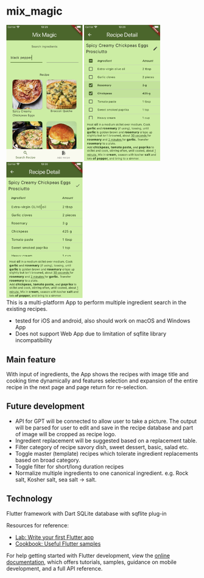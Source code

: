 # mix_magic
<div style="float: right;">
  <img src="images/screenshot1.png" width="200" alt="Search"/>
  <img src="images/screenshot2.png" width="200" alt="Check Row"/>
  <img src="images/screenshot3.png" width="200" alt="Edit"/>
</div>

This is a multi-platform App to perform multiple ingredient search in the existing recipes.
- tested for iOS and android, also should work on macOS and Windows App
- Does not support Web App due to limitation of sqflite library incompatibility

## Main feature
With input of ingredients, the App shows the recipes with image title and cooking time dynamically and features selection and expansion of the entire recipe in the next page and page return for re-selection.

## Future development
- API for GPT will be connected to allow user to take a picture. The output will be parsed for user to edit and save in the recipe database and part of image will be cropped as recipe logo.
- Ingredient replacement will be suggested based on a replacement table.
- Filter category of recipe savory dish, sweet dessert, basic, salad etc.
- Toggle master (template) recipes which tolerate ingredient replacements based on broad category.
- Toggle filter for short/long duration recipes
- Normalize multiple ingredients to one canonical ingredient. e.g. Rock salt, Kosher salt, sea salt -> salt.

## Technology
Flutter framework with Dart
SQLite database with sqflite plug-in

Resources for reference:

- [Lab: Write your first Flutter app](https://docs.flutter.dev/get-started/codelab)
- [Cookbook: Useful Flutter samples](https://docs.flutter.dev/cookbook)

For help getting started with Flutter development, view the
[online documentation](https://docs.flutter.dev/), which offers tutorials,
samples, guidance on mobile development, and a full API reference.
